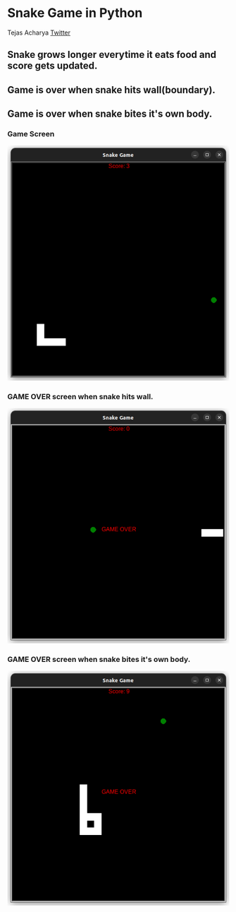 # Snake Game in Python

Tejas Acharya
[Twitter](https://twitter.com/achte_te)

## Snake grows longer everytime it eats food and score gets updated.
## Game is over when snake hits wall(boundary).
## Game is over when snake bites it's own body.


### Game Screen
![Game Screen](images/normal_game.png)

### GAME OVER screen when snake hits wall.
![GAME OVER](images/wall_hit.png)

### GAME OVER screen when snake bites it's own body.
![GAME OVER](images/tail_bite.png)